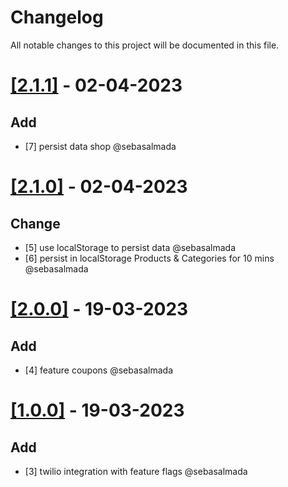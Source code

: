 # Changelog

All notable changes to this project will be documented in this file.
# [[2.1.1]](https://github.com/nilusco/web-backoffice/compare/v2.1.0..v2.1.1) - 02-04-2023
## Add
- [7] persist data shop @sebasalmada

# [[2.1.0]](https://github.com/nilusco/web-backoffice/compare/v2.0.0..v2.1.0) - 02-04-2023
## Change
- [5] use localStorage to persist data @sebasalmada
- [6] persist in localStorage Products & Categories for 10 mins @sebasalmada

# [[2.0.0]](https://github.com/nilusco/web-backoffice/compare/v1.0.0..v2.0.0) - 19-03-2023
## Add
- [4] feature coupons @sebasalmada

# [[1.0.0]](https://github.com/nilusco/web-backoffice/compare/v0.1.0..v1.0.0) - 19-03-2023
## Add
- [3] twilio integration with feature flags @sebasalmada